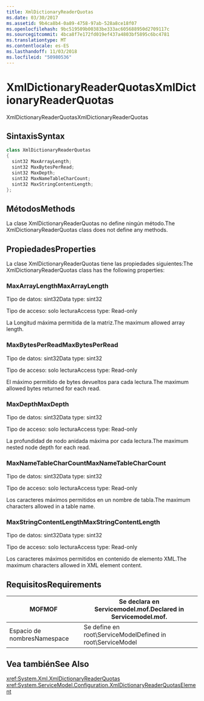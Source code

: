 ```yaml
---
title: XmlDictionaryReaderQuotas
ms.date: 03/30/2017
ms.assetid: 9b4ca8b4-0a89-4758-97ab-528a8ce18f07
ms.openlocfilehash: 9bc519509b00383be333ac605688950d2709117c
ms.sourcegitcommit: 4bca8f7e172fd019ef437a4803bf5895c6bc4781
ms.translationtype: MT
ms.contentlocale: es-ES
ms.lasthandoff: 11/03/2018
ms.locfileid: "50980536"
---
```

# <a name="xmldictionaryreaderquotas"></a><span data-ttu-id="bcb09-102">XmlDictionaryReaderQuotas</span><span class="sxs-lookup"><span data-stu-id="bcb09-102">XmlDictionaryReaderQuotas</span></span>
<span data-ttu-id="bcb09-103">XmlDictionaryReaderQuotas</span><span class="sxs-lookup"><span data-stu-id="bcb09-103">XmlDictionaryReaderQuotas</span></span>  
  
## <a name="syntax"></a><span data-ttu-id="bcb09-104">Sintaxis</span><span class="sxs-lookup"><span data-stu-id="bcb09-104">Syntax</span></span>  
  
```csharp
class XmlDictionaryReaderQuotas  
{  
  sint32 MaxArrayLength;  
  sint32 MaxBytesPerRead;  
  sint32 MaxDepth;  
  sint32 MaxNameTableCharCount;  
  sint32 MaxStringContentLength;  
};  
```  
  
## <a name="methods"></a><span data-ttu-id="bcb09-105">Métodos</span><span class="sxs-lookup"><span data-stu-id="bcb09-105">Methods</span></span>  
 <span data-ttu-id="bcb09-106">La clase XmlDictionaryReaderQuotas no define ningún método.</span><span class="sxs-lookup"><span data-stu-id="bcb09-106">The XmlDictionaryReaderQuotas class does not define any methods.</span></span>  
  
## <a name="properties"></a><span data-ttu-id="bcb09-107">Propiedades</span><span class="sxs-lookup"><span data-stu-id="bcb09-107">Properties</span></span>  
 <span data-ttu-id="bcb09-108">La clase XmlDictionaryReaderQuotas tiene las propiedades siguientes:</span><span class="sxs-lookup"><span data-stu-id="bcb09-108">The XmlDictionaryReaderQuotas class has the following properties:</span></span>  
  
### <a name="maxarraylength"></a><span data-ttu-id="bcb09-109">MaxArrayLength</span><span class="sxs-lookup"><span data-stu-id="bcb09-109">MaxArrayLength</span></span>  
 <span data-ttu-id="bcb09-110">Tipo de datos: sint32</span><span class="sxs-lookup"><span data-stu-id="bcb09-110">Data type: sint32</span></span>  
  
 <span data-ttu-id="bcb09-111">Tipo de acceso: solo lectura</span><span class="sxs-lookup"><span data-stu-id="bcb09-111">Access type: Read-only</span></span>  
  
 <span data-ttu-id="bcb09-112">La Longitud máxima permitida de la matriz.</span><span class="sxs-lookup"><span data-stu-id="bcb09-112">The maximum allowed array length.</span></span>  
  
### <a name="maxbytesperread"></a><span data-ttu-id="bcb09-113">MaxBytesPerRead</span><span class="sxs-lookup"><span data-stu-id="bcb09-113">MaxBytesPerRead</span></span>  
 <span data-ttu-id="bcb09-114">Tipo de datos: sint32</span><span class="sxs-lookup"><span data-stu-id="bcb09-114">Data type: sint32</span></span>  
  
 <span data-ttu-id="bcb09-115">Tipo de acceso: solo lectura</span><span class="sxs-lookup"><span data-stu-id="bcb09-115">Access type: Read-only</span></span>  
  
 <span data-ttu-id="bcb09-116">El máximo permitido de bytes devueltos para cada lectura.</span><span class="sxs-lookup"><span data-stu-id="bcb09-116">The maximum allowed bytes returned for each read.</span></span>  
  
### <a name="maxdepth"></a><span data-ttu-id="bcb09-117">MaxDepth</span><span class="sxs-lookup"><span data-stu-id="bcb09-117">MaxDepth</span></span>  
 <span data-ttu-id="bcb09-118">Tipo de datos: sint32</span><span class="sxs-lookup"><span data-stu-id="bcb09-118">Data type: sint32</span></span>  
  
 <span data-ttu-id="bcb09-119">Tipo de acceso: solo lectura</span><span class="sxs-lookup"><span data-stu-id="bcb09-119">Access type: Read-only</span></span>  
  
 <span data-ttu-id="bcb09-120">La profundidad de nodo anidada máxima por cada lectura.</span><span class="sxs-lookup"><span data-stu-id="bcb09-120">The maximum nested node depth for each read.</span></span>  
  
### <a name="maxnametablecharcount"></a><span data-ttu-id="bcb09-121">MaxNameTableCharCount</span><span class="sxs-lookup"><span data-stu-id="bcb09-121">MaxNameTableCharCount</span></span>  
 <span data-ttu-id="bcb09-122">Tipo de datos: sint32</span><span class="sxs-lookup"><span data-stu-id="bcb09-122">Data type: sint32</span></span>  
  
 <span data-ttu-id="bcb09-123">Tipo de acceso: solo lectura</span><span class="sxs-lookup"><span data-stu-id="bcb09-123">Access type: Read-only</span></span>  
  
 <span data-ttu-id="bcb09-124">Los caracteres máximos permitidos en un nombre de tabla.</span><span class="sxs-lookup"><span data-stu-id="bcb09-124">The maximum characters allowed in a table name.</span></span>  
  
### <a name="maxstringcontentlength"></a><span data-ttu-id="bcb09-125">MaxStringContentLength</span><span class="sxs-lookup"><span data-stu-id="bcb09-125">MaxStringContentLength</span></span>  
 <span data-ttu-id="bcb09-126">Tipo de datos: sint32</span><span class="sxs-lookup"><span data-stu-id="bcb09-126">Data type: sint32</span></span>  
  
 <span data-ttu-id="bcb09-127">Tipo de acceso: solo lectura</span><span class="sxs-lookup"><span data-stu-id="bcb09-127">Access type: Read-only</span></span>  
  
 <span data-ttu-id="bcb09-128">Los caracteres máximos permitidos en contenido de elemento XML.</span><span class="sxs-lookup"><span data-stu-id="bcb09-128">The maximum characters allowed in XML element content.</span></span>  
  
## <a name="requirements"></a><span data-ttu-id="bcb09-129">Requisitos</span><span class="sxs-lookup"><span data-stu-id="bcb09-129">Requirements</span></span>  
  
|<span data-ttu-id="bcb09-130">MOF</span><span class="sxs-lookup"><span data-stu-id="bcb09-130">MOF</span></span>|<span data-ttu-id="bcb09-131">Se declara en Servicemodel.mof.</span><span class="sxs-lookup"><span data-stu-id="bcb09-131">Declared in Servicemodel.mof.</span></span>|  
|---------|-----------------------------------|  
|<span data-ttu-id="bcb09-132">Espacio de nombres</span><span class="sxs-lookup"><span data-stu-id="bcb09-132">Namespace</span></span>|<span data-ttu-id="bcb09-133">Se define en root\ServiceModel</span><span class="sxs-lookup"><span data-stu-id="bcb09-133">Defined in root\ServiceModel</span></span>|  
  
## <a name="see-also"></a><span data-ttu-id="bcb09-134">Vea también</span><span class="sxs-lookup"><span data-stu-id="bcb09-134">See Also</span></span>  
 <xref:System.Xml.XmlDictionaryReaderQuotas>  
 <xref:System.ServiceModel.Configuration.XmlDictionaryReaderQuotasElement>
